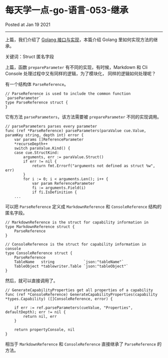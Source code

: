 # 每天学一点-go-语言-053-继承

Posted at Jan 19 2021

---

上篇，我们介绍了 [Golang 接口与实现](每天学一点-go-语言-052-接口与实现.md)，本篇介绍 Golang 里如何实现方法的继承。

关键词：Struct 匿名字段

上篇，函数 `prepareParameter` 有不同的实现，有时候，Markdown 和 Cli Console 处理过程中又有同样的逻辑，为了模块化，
同样的逻辑如何处理呢？

有一个结构体 `ParseReference`。
```golang
// ParseReference is used to include the common function `parseParameter`
type ParseReference struct {
}
```

它有方法 `parseParameters`，该方法需要被 `prepareParameter` 不同的实现调用。

```golang
// parseParameters parses every parameter
func (ref *ParseReference) parseParameters(paraValue cue.Value, paramKey string, depth int) error {
	var params []ReferenceParameter
	*recurseDepth++
	switch paraValue.Kind() {
	case cue.StructKind:
		arguments, err := paraValue.Struct()
		if err != nil {
			return fmt.Errorf("arguments not defined as struct %w", err)
		}
		for i := 0; i < arguments.Len(); i++ {
			var param ReferenceParameter
			fi := arguments.Field(i)
			if fi.IsDefinition {
	...		
```

可以把 `ParseReference` 定义成 `MarkdownReference` 和 `ConsoleReference` 结构的匿名字段。

```golang
// MarkdownReference is the struct for capability information in
type MarkdownReference struct {
	ParseReference
}

// ConsoleReference is the struct for capability information in console
type ConsoleReference struct {
	ParseReference
	TableName   string             `json:"tableName"`
	TableObject *tablewriter.Table `json:"tableObject"`
}
```

然后，就可以直接调用了。

```golang
// GenerateCapabilityProperties get all properties of a capability
func (ref *ConsoleReference) GenerateCapabilityProperties(capability *types.Capability) ([]ConsoleReference, error) {
	
	if err := ref.parseParameters(cueValue, "Properties", defaultDepth); err != nil {
		return nil, err
	}

	return propertyConsole, nil
}
```

相当于 `MarkdownReference` 和 `ConsoleReference` 直接继承了 `ParseReference` 的方法。


